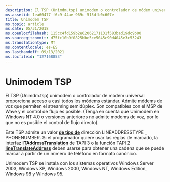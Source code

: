 ```yaml
---
description: El TSP (Unimdm.tsp) unimodem o controlador de módem universal proporciona acceso a casi todos los módems estándar.
ms.assetid: 1ea60477-f6c9-44ae-969c-515dfb0c607e
title: Unimodem TSP
ms.topic: article
ms.date: 05/31/2018
ms.openlocfilehash: 115cc4fd159b2e62062171131f583bad19dc9b00
ms.sourcegitcommit: d75fc10b9f0825bbe5ce5045c90d4045e3c53243
ms.translationtype: MT
ms.contentlocale: es-ES
ms.lasthandoff: 09/13/2021
ms.locfileid: "127168853"
---
```

# <a name="unimodem-tsp"></a>Unimodem TSP

El TSP (Unimdm.tsp) unimodem o controlador de módem universal proporciona acceso a casi todos los módems estándar. Admite módems de voz que permiten el streaming semidúplex. Son compatibles con el MSP de Wave y el control de flujo es posible. (Tenga en cuenta que Unimodem en Windows NT 4.0 o versiones anteriores no admite módems de voz, por lo que no es posible el control de flujo directo).

Este TSP admite un valor [**de tipo de**](./lineaddresstype--constants.md) dirección LINEADDRESSTYPE \_ PHONENUMBER. Si el programador quiere usar las reglas de marcado, la interfaz [**ITAddressTranslation**](/windows/win32/api/tapi3if/nn-tapi3if-itaddresstranslation) de TAPI 3 o la función TAPI 2 [**lineTranslateAddress**](/windows/win32/api/tapi/nf-tapi-linetranslateaddress) deben usarse para obtener una cadena que se puede marcar a partir de un número de teléfono en formato canónico.

Unimodem TSP se instala con los sistemas operativos Windows Server 2003, Windows XP, Windows 2000, Windows NT, Windows Edition, Windows 98 y Windows 95.

 

 

